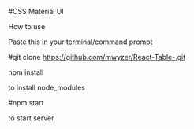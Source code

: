 #CSS
Material UI

How to use


Paste this in your terminal/command prompt


#git clone https://github.com/mwyzer/React-Table-.git

npm install


to install node_modules


#npm start


to start server
